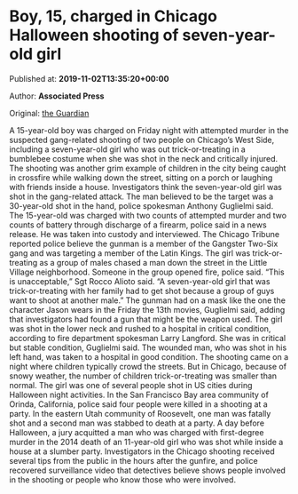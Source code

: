 
# Boy, 15, charged in Chicago Halloween shooting of seven-year-old girl

Published at: **2019-11-02T13:35:20+00:00**

Author: **Associated Press**

Original: [the Guardian](https://www.theguardian.com/us-news/2019/nov/02/boy-15-charged-chicago-halloween-shooting-seven-year-old-girl)

A 15-year-old boy was charged on Friday night with attempted murder in the suspected gang-related shooting of two people on Chicago’s West Side, including a seven-year-old girl who was out trick-or-treating in a bumblebee costume when she was shot in the neck and critically injured.
The shooting was another grim example of children in the city being caught in crossfire while walking down the street, sitting on a porch or laughing with friends inside a house.
Investigators think the seven-year-old girl was shot in the gang-related attack. The man believed to be the target was a 30-year-old shot in the hand, police spokesman Anthony Guglielmi said.
The 15-year-old was charged with two counts of attempted murder and two counts of battery through discharge of a firearm, police said in a news release. He was taken into custody and interviewed.
The Chicago Tribune reported police believe the gunman is a member of the Gangster Two-Six gang and was targeting a member of the Latin Kings.
The girl was trick-or-treating as a group of males chased a man down the street in the Little Village neighborhood. Someone in the group opened fire, police said.
“This is unacceptable,” Sgt Rocco Alioto said. “A seven-year-old girl that was trick-or-treating with her family had to get shot because a group of guys want to shoot at another male.”
The gunman had on a mask like the one the character Jason wears in the Friday the 13th movies, Guglielmi said, adding that investigators had found a gun that might be the weapon used.
The girl was shot in the lower neck and rushed to a hospital in critical condition, according to fire department spokesman Larry Langford. She was in critical but stable condition, Guglielmi said.
The wounded man, who was shot in his left hand, was taken to a hospital in good condition.
The shooting came on a night where children typically crowd the streets. But in Chicago, because of snowy weather, the number of children trick-or-treating was smaller than normal.
The girl was one of several people shot in US cities during Halloween night activities. In the San Francisco Bay area community of Orinda, California, police said four people were killed in a shooting at a party. In the eastern Utah community of Roosevelt, one man was fatally shot and a second man was stabbed to death at a party.
A day before Halloween, a jury acquitted a man who was charged with first-degree murder in the 2014 death of an 11-year-old girl who was shot while inside a house at a slumber party.
Investigators in the Chicago shooting received several tips from the public in the hours after the gunfire, and police recovered surveillance video that detectives believe shows people involved in the shooting or people who know those who were involved.

